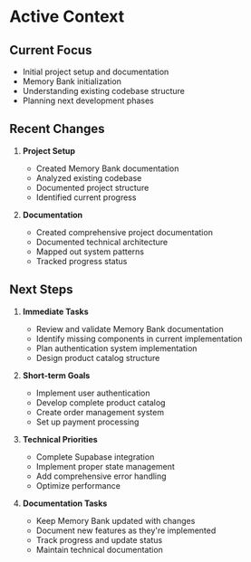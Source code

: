 # Active Context

## Current Focus
- Initial project setup and documentation
- Memory Bank initialization
- Understanding existing codebase structure
- Planning next development phases

## Recent Changes
1. **Project Setup**
   - Created Memory Bank documentation
   - Analyzed existing codebase
   - Documented project structure
   - Identified current progress

2. **Documentation**
   - Created comprehensive project documentation
   - Documented technical architecture
   - Mapped out system patterns
   - Tracked progress status

## Next Steps
1. **Immediate Tasks**
   - Review and validate Memory Bank documentation
   - Identify missing components in current implementation
   - Plan authentication system implementation
   - Design product catalog structure

2. **Short-term Goals**
   - Implement user authentication
   - Develop complete product catalog
   - Create order management system
   - Set up payment processing

3. **Technical Priorities**
   - Complete Supabase integration
   - Implement proper state management
   - Add comprehensive error handling
   - Optimize performance

4. **Documentation Tasks**
   - Keep Memory Bank updated with changes
   - Document new features as they're implemented
   - Track progress and update status
   - Maintain technical documentation 